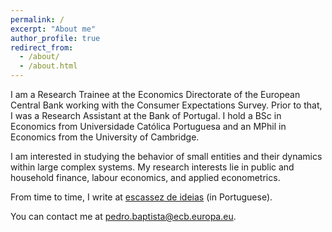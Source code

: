 ```yaml
---
permalink: /
excerpt: "About me"
author_profile: true
redirect_from: 
  - /about/
  - /about.html
---
```

<meta name="google-site-verification" content="mEXeDTss6JDwUchJWlsvEKUwPBErwc5jf_9c9DYS49M" />
<!-- <p align="center">
  <em>Philosopher's stone</em> - António Gedeão
</p>

<p align="center">
  <img src="/images/almendres.jpg" height = "200" width="400"/>
</p> -->

I am a Research Trainee at the Economics Directorate of the European Central Bank working with the Consumer Expectations Survey. Prior to that, I was a Research Assistant at the Bank of Portugal.
I hold a BSc in Economics from Universidade Católica Portuguesa and an MPhil in Economics from the University of Cambridge.<br /> 

I am interested in studying the behavior of small entities and their dynamics within large complex systems.
My research interests lie in public and household finance, labour economics, and applied econometrics. <br />

From time to time, I write at [escassez de ideias](https://escassezdeideias.substack.com/) (in Portuguese). <br />

You can contact me at [pedro.baptista@ecb.europa.eu](mailto:pedro.baptista@ecb.europa.eu).
